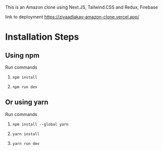 This is an Amazon clone using Next.JS, Tailwind.CSS and Redux, Firebase

link to deployment https://ziyaadlakay-amazon-clone.vercel.app/

# Installation Steps

## Using npm

Run commands

1. `npm install`

2. `npm run dev`

## Or using yarn

Run commands

1. `npm install --global yarn`

2. `yarn install`

3. `yarn run dev`
